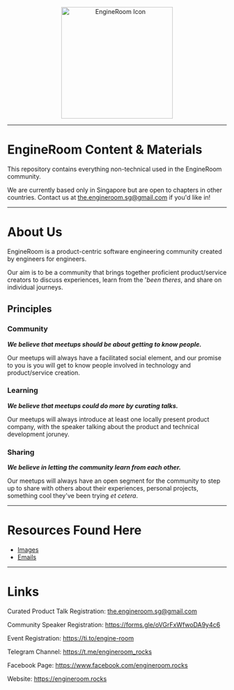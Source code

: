 <p align="center">
  <img alt="EngineRoom Icon" src="https://github.com/the-engineroom/content-and-material/raw/master/assets/images/icon.png" width="256" height="256">
</p>

- - -

# EngineRoom Content & Materials

This repository contains everything non-technical used in the EngineRoom community.

We are currently based only in Singapore but are open to chapters in other countries. Contact us at [the.engineroom.sg@gmail.com](mailto:the.engineroom.sg@gmail.com) if you'd like in!

- - -

# About Us

EngineRoom is a product-centric software engineering community created by engineers for engineers.

Our aim is to be a community that brings together proficient product/service creators to discuss experiences, learn from the '*been theres*, and share on individual journeys.

## Principles

### Community

***We believe that meetups should be about getting to know people.***

Our meetups will always have a facilitated social element, and our promise to you is you will get to know people involved in technology and product/service creation.

### Learning

***We believe that meetups could do more by curating talks.***

Our meetups will always introduce at least one locally present product company, with the speaker talking about the product and technical development joruney.

### Sharing

***We believe in letting the community learn from each other.***

Our meetups will always have an open segment for the community to step up to share with others about their experiences, personal projects, something cool they've been trying *et cetera*.

- - -

# Resources Found Here

- [Images](./assets/images)
- [Emails](./emails)

- - -

# Links

Curated Product Talk Registration: [the.engineroom.sg@gmail.com](mailto:the.engineroom.sg@gmail.com)

Community Speaker Registration: https://forms.gle/oVGrFxWfwoDA9y4c6

Event Registration: https://ti.to/engine-room

Telegram Channel: https://t.me/engineroom_rocks

Facebook Page: https://www.facebook.com/engineroom.rocks

Website: https://engineroom.rocks
